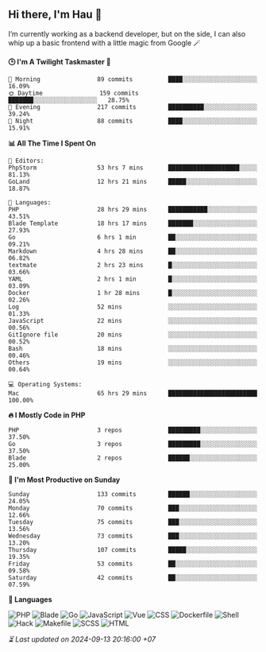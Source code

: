 ## Hi there, I'm Hau 👋
I’m currently working as a backend developer, but on the side, I can also whip up a basic frontend with a little magic from Google 🪄

<!--START_SECTION:readme-stats-->
**🕒 I'm A Twilight Taskmaster 🌆**

```text
🌅 Morning                89 commits          ████░░░░░░░░░░░░░░░░░░░░░   16.09%
🌞 Daytime                159 commits         ███████░░░░░░░░░░░░░░░░░░   28.75%
🌆 Evening                217 commits         ██████████░░░░░░░░░░░░░░░   39.24%
🌙 Night                  88 commits          ████░░░░░░░░░░░░░░░░░░░░░   15.91%
```

**📊 All The Time I Spent On**

```text
📝 Editors:
PhpStorm                 53 hrs 7 mins       ████████████████████░░░░░   81.13%
GoLand                   12 hrs 21 mins      █████░░░░░░░░░░░░░░░░░░░░   18.87%

💬 Languages:
PHP                      28 hrs 29 mins      ███████████░░░░░░░░░░░░░░   43.51%
Blade Template           18 hrs 17 mins      ███████░░░░░░░░░░░░░░░░░░   27.93%
Go                       6 hrs 1 min         ██░░░░░░░░░░░░░░░░░░░░░░░   09.21%
Markdown                 4 hrs 28 mins       ██░░░░░░░░░░░░░░░░░░░░░░░   06.82%
textmate                 2 hrs 23 mins       █░░░░░░░░░░░░░░░░░░░░░░░░   03.66%
YAML                     2 hrs 1 min         █░░░░░░░░░░░░░░░░░░░░░░░░   03.09%
Docker                   1 hr 28 mins        █░░░░░░░░░░░░░░░░░░░░░░░░   02.26%
Log                      52 mins             ░░░░░░░░░░░░░░░░░░░░░░░░░   01.33%
JavaScript               22 mins             ░░░░░░░░░░░░░░░░░░░░░░░░░   00.56%
GitIgnore file           20 mins             ░░░░░░░░░░░░░░░░░░░░░░░░░   00.52%
Bash                     18 mins             ░░░░░░░░░░░░░░░░░░░░░░░░░   00.46%
Others                   19 mins             ░░░░░░░░░░░░░░░░░░░░░░░░░   00.64%

💻 Operating Systems:
Mac                      65 hrs 29 mins      █████████████████████████   100.00%
```

**🔥 I Mostly Code in PHP**

```text
PHP                      3 repos             █████████░░░░░░░░░░░░░░░░   37.50%
Go                       3 repos             █████████░░░░░░░░░░░░░░░░   37.50%
Blade                    2 repos             ██████░░░░░░░░░░░░░░░░░░░   25.00%
```

**📅 I'm Most Productive on Sunday**

```text
Sunday                   133 commits         ██████░░░░░░░░░░░░░░░░░░░   24.05%
Monday                   70 commits          ███░░░░░░░░░░░░░░░░░░░░░░   12.66%
Tuesday                  75 commits          ███░░░░░░░░░░░░░░░░░░░░░░   13.56%
Wednesday                73 commits          ███░░░░░░░░░░░░░░░░░░░░░░   13.20%
Thursday                 107 commits         █████░░░░░░░░░░░░░░░░░░░░   19.35%
Friday                   53 commits          ██░░░░░░░░░░░░░░░░░░░░░░░   09.58%
Saturday                 42 commits          ██░░░░░░░░░░░░░░░░░░░░░░░   07.59%
```

**💬 Languages**

![PHP](https://img.shields.io/badge/PHP-66.31%25-4F5D95?&logo=PHP&labelColor=151b23)
![Blade](https://img.shields.io/badge/Blade-26.75%25-f7523f?&logo=Blade&labelColor=151b23)
![Go](https://img.shields.io/badge/Go-03.00%25-00ADD8?&logo=Go&labelColor=151b23)
![JavaScript](https://img.shields.io/badge/JavaScript-02.13%25-f1e05a?&logo=JavaScript&labelColor=151b23)
![Vue](https://img.shields.io/badge/Vue-01.24%25-41b883?&logo=Vue&labelColor=151b23)
![CSS](https://img.shields.io/badge/CSS-00.21%25-563d7c?&logo=CSS&labelColor=151b23)
![Dockerfile](https://img.shields.io/badge/Dockerfile-00.12%25-384d54?&logo=Dockerfile&labelColor=151b23)
![Shell](https://img.shields.io/badge/Shell-00.09%25-89e051?&logo=Shell&labelColor=151b23)
![Hack](https://img.shields.io/badge/Hack-00.07%25-878787?&logo=Hack&labelColor=151b23)
![Makefile](https://img.shields.io/badge/Makefile-00.04%25-427819?&logo=Makefile&labelColor=151b23)
![SCSS](https://img.shields.io/badge/SCSS-00.02%25-c6538c?&logo=SCSS&labelColor=151b23)
![HTML](https://img.shields.io/badge/HTML-00.02%25-e34c26?&logo=HTML&labelColor=151b23)




*⏳ Last updated on 2024-09-13 20:16:00 +07*
<!--END_SECTION:readme-stats-->
